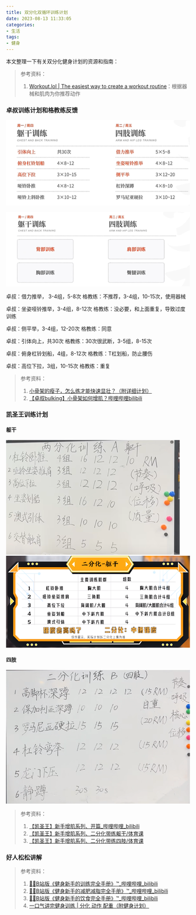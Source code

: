 ```yaml
---
title: 双分化双循环训练计划
date: 2023-08-13 11:33:05
categories:
- 生活 
tags:
- 健身 
---
```


本文整理一下有关双分化健身计划的资源和指南：
<!--more--> 

> 参考资料：
> 1. [Workout.lol | The easiest way to create a workout routine](https://workout.lol/)：根据器械和肌肉为你推荐动作

### 卓叔训练计划和格教练反馈
![](https://raw.githubusercontent.com/Tom89757/ImageHost/main/hexo/20230813114142.png)

![](https://raw.githubusercontent.com/Tom89757/ImageHost/main/hexo/20230813114149.png)

卓叔：借力推举， 3-4组，5-8次
格教练：不推荐，3-4组，10-15次，使用器械

卓叔：坐姿哑铃推举，3-4组，8-12次
格教练：没必要，和上面重复，导致过度训练

卓叔：侧平举，3-4组，12-20次
格教练：同意

卓叔：引体向上，共30次
格教练：30次很武断，3-5组，8-15次

卓叔：俯身杠铃划船，4组，8-12次
格教练：T杠划船，防止腰伤

卓叔：高位下拉，3组，10-15次
格教练：重复

> 参考资料：
> 1. [小骨架的瘦子，怎么练才能快速显壮？（附详细计划）](https://www.bilibili.com/video/BV1gW4y1o7HD/?spm_id_from=333.337.search-card.all.click&vd_source=71b57f2bb132ac1f88ed255cad4a06a6)
> 2. [【卓叔bulking】小骨架如何增肌？哔哩哔哩bilibili](https://www.bilibili.com/video/BV1FV41137yX/?spm_id_from=333.999.0.0)

### 凯圣王训练计划
#### 躯干
![](https://raw.githubusercontent.com/Tom89757/ImageHost/main/hexo/20230815132026.png)
![](https://raw.githubusercontent.com/Tom89757/ImageHost/main/hexo/20230815170429.png)

#### 四肢
![](https://raw.githubusercontent.com/Tom89757/ImageHost/main/hexo/20230816170720.png)


> 参考资料：
> 1. [【凯圣王】新手增肌系列、开篇_哔哩哔哩_bilibili](https://www.bilibili.com/video/BV1Qd4y1Z75J/?spm_id_from=333.788&vd_source=71b57f2bb132ac1f88ed255cad4a06a6)
> 2. [【凯圣王】新手增肌系列、二分化带练躯干/体育课](https://www.bilibili.com/video/BV1Nc411P7nc/?spm_id_from=333.999.0.0&vd_source=71b57f2bb132ac1f88ed255cad4a06a6)
> 3. [ 【凯圣王】新手增肌系列、二分化带练四肢/体育课](https://www.bilibili.com/video/BV1YL411q7HR/?spm_id_from=333.999.0.0&vd_source=71b57f2bb132ac1f88ed255cad4a06a6)

### 好人松松讲解

> 参考资料：
> 1. [💪🏻B站版《健身新手的训练完全手册》™_哔哩哔哩_bilibili](https://www.bilibili.com/video/BV1Hk4y187jF/?spm_id_from=333.337.search-card.all.click&vd_source=71b57f2bb132ac1f88ed255cad4a06a6)
> 2. [💪🏻B站版《健身新手的减肥减脂完全手册》™_哔哩哔哩_bilibili](https://www.bilibili.com/video/BV1AM411r7z3/?spm_id_from=333.337.search-card.all.click&vd_source=71b57f2bb132ac1f88ed255cad4a06a6)
> 3. [💪🏻B站版《健身新手的饮食完全手册》™_哔哩哔哩_bilibili](https://www.bilibili.com/video/BV1yX4y1q7LP/?spm_id_from=333.999.0.0)
> 4. [一口气讲完健身训练 | 分化 动作 配重（附健身计划）](https://www.bilibili.com/video/BV19L4y1w7zN/?spm_id_from=333.999.0.0&vd_source=71b57f2bb132ac1f88ed255cad4a06a6)











